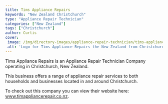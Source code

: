 ```yaml
---
title: Tims Appliance Repairs
keywords: "New Zealand Christchurch"
type: "Appliance Repair Technician"
categories: ["New Zealand"]
tags: ["Christchurch"]
author: Curtis
cover: 
 image: /img/directory-images/appliance-repair-technician/tims-appliance-repairs.webp
 alt: 'Logo for Tims Appliance Repairs the New Zealand from Christchurch'
---
```


Tims Appliance Repairs is an Appliance Repair Technician Company operating in Christchurch, New Zealand.

This business offers a range of appliance repair services to both households and businesses located in and around Christchurch.



To check out this company you can view their website here: www.timappliancerepair.co.nz.
